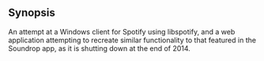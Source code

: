 ## Synopsis

An attempt at a Windows client for Spotify using libspotify, and a web application attempting to recreate similar functionality to that featured in the Soundrop app, as it is shutting down at the end of 2014.

